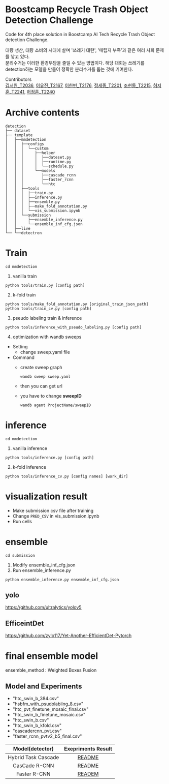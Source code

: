 # Boostcamp Recycle Trash Object Detection Challenge
Code for 4th place solution in Boostcamp AI Tech Recycle Trash Object detection Challenge.

대량 생산, 대량 소비의 시대에 살며 '쓰레기 대란', '매립지 부족'과 같은 여러 사회 문제를 낳고 있다.  
분리수거는 이러한 환경부담을 줄일 수 있는 방법이다. 해당 대회는 쓰레기를 detection하는 모델을 만들어 정확한 분리수거를 돕는 것에 기여한다. 

Contributors  
[김서원_T2036](https://github.com/swkim-sm), [이유진_T2167](https://github.com/Yiujin), [이한빈_T2176](https://github.com/binlee52), [정세종_T2201](https://github.com/sejongjeong), [조현동_T2215](https://github.com/JODONG2), [허지훈_T2241](https://github.com/hojihun5516), [허정훈_T2240](https://github.com/herjh0405)

# Archive contents
```
detection
├── dataset
├── template
│   ├──mmdetection
│   │  ├──configs
│   │  │  └──custom
│   │  │     ├──helper
│   │  │     │  ├──dateset.py
│   │  │     │  ├──runtime.py
│   │  │     │  └──schedule.py
│   │  │     └──models
│   │  │        ├──cascade_rcnn
│   │  │        ├──faster_rcnn
│   │  │        └──htc
│   │  ├──tools
│   │  │  ├──train.py
│   │  │  ├──inference.py
│   │  │  ├──ensemble.py
│   │  │  ├──make_fold_annotation.py
│   │  │  └──vis_submission.ipynb
│   │  └──submission
│   │     ├──ensemble_inference.py
│   │     └──ensemble_inf_cfg.json
│   ├──live
└── └──detectron

```

# Train
```
cd mmdetection
```
1. vanilla train   
```
python tools/train.py [config path]
```
2. k-fold train  
```
python tools/make_fold_annotation.py [original_train_json_path]
python tools/train_cv.py [config path]
```
3. pseudo labeling train & inference   
```
python tools/inference_with_pseudo_labeling.py [config path]
```
4. optimization with wandb sweeps  
- Setting
    - change sweep.yaml file
- Command
    - create sweep graph 
        ```
        wandb sweep sweep.yaml
        ```
    - then you can get url
    - you have to change **sweepID**

        ```
        wandb agent ProjectName/sweepID
        ```



# inference
```
cd mmdetection
```
1. vanilla inference  
```
python tools/inference.py [config path]
```
2. k-fold inference  
```
python tools/inference_cv.py [config names] [work_dir]
```

# visualization result
- Make submission csv file after training
- Change `PRED_CSV` in vis_submission.ipynb  
- Run cells  

# ensemble
```
cd submission
```
1. Modify ensemble_inf_cfg.json
2. Run ensemble_inference.py
```
python ensemble_inference.py ensemble_inf_cfg.json
```

## yolo
https://github.com/ultralytics/yolov5

## EfficeintDet
https://github.com/zylo117/Yet-Another-EfficientDet-Pytorch


# final ensemble model
ensemble_method : Weighted Boxes Fusion
## Model and Experiments
- "htc_swin_b_384.csv"
- "hsbfm_with_psudolabilng_8.csv"
- "htc_pvt_finetune_mosaic_final.csv"
- "htc_swin_b_finetune_mosaic.csv"
- "htc_swin_b.csv"
- "htc_swin_b_kfold.csv"
- "cascadercnn_pvt.csv"
- "faster_rcnn_pvtv2_b5_final.csv"

| Model(detector) | Exepriments Result |
|:---------------:|:------------------:|
|Hybrid Task Cascade| [README](https://github.com/boostcampaitech2/object-detection-level2-cv-02/tree/develop/template/mmdetection/configs/custom/models/htc)
| CasCade R-CNN | [README](https://github.com/boostcampaitech2/object-detection-level2-cv-02/tree/develop/template/mmdetection/configs/custom/models/cascade_rcnn) |
| Faster R-CNN | [READEM](https://github.com/boostcampaitech2/object-detection-level2-cv-02/tree/develop/template/mmdetection/configs/custom/models/faster_rcnn)


